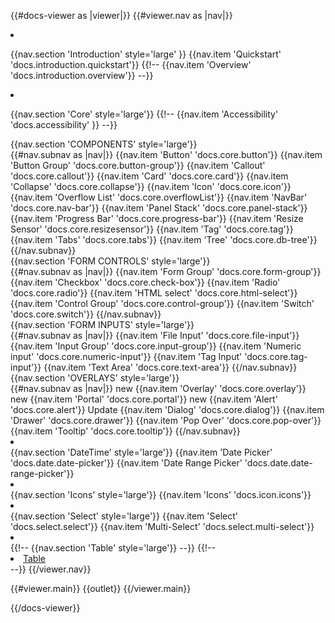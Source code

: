{{#docs-viewer as |viewer|}}
{{#viewer.nav as |nav|}}
<li class="mt-8"></li>

{{nav.section 'Introduction'  style='large' }}
{{nav.item 'Quickstart' 'docs.introduction.quickstart'}}
{{!-- {{nav.item 'Overview' 'docs.introduction.overview'}} --}}

<li class="mt-8"></li>


{{nav.section 'Core' style='large'}}
{{!-- {{nav.item 'Accessibility' 'docs.accessibility' }} --}}
<div class="subnav-section">
    {{nav.section 'COMPONENTS' style='large'}}
</div>
{{#nav.subnav as |nav|}}
    {{nav.item 'Button' 'docs.core.button'}}
    {{nav.item 'Button Group' 'docs.core.button-group'}}
    {{nav.item 'Callout' 'docs.core.callout'}}
    {{nav.item 'Card' 'docs.core.card'}}
    {{nav.item 'Collapse' 'docs.core.collapse'}}
    {{nav.item 'Icon' 'docs.core.icon'}}
    {{nav.item 'Overflow List' 'docs.core.overflowList'}}
    {{nav.item 'NavBar' 'docs.core.nav-bar'}}
    {{nav.item 'Panel Stack' 'docs.core.panel-stack'}}
    {{nav.item 'Progress Bar' 'docs.core.progress-bar'}}
    {{nav.item 'Resize Sensor' 'docs.core.resizesensor'}}
    {{nav.item 'Tag' 'docs.core.tag'}}
    {{nav.item 'Tabs' 'docs.core.tabs'}}
    {{nav.item 'Tree' 'docs.core.db-tree'}}
{{/nav.subnav}}
<div class="subnav-section">
    {{nav.section 'FORM CONTROLS' style='large'}}
</div>
{{#nav.subnav as |nav|}}
    {{nav.item 'Form Group' 'docs.core.form-group'}}
    {{nav.item 'Checkbox' 'docs.core.check-box'}}
    {{nav.item 'Radio' 'docs.core.radio'}}
    {{nav.item 'HTML select' 'docs.core.html-select'}}
    {{nav.item 'Control Group' 'docs.core.control-group'}}
    {{nav.item 'Switch' 'docs.core.switch'}} 
{{/nav.subnav}}

<div class="subnav-section">
    {{nav.section 'FORM INPUTS' style='large'}}
</div>
{{#nav.subnav as |nav|}}
    {{nav.item 'File Input' 'docs.core.file-input'}}
    {{nav.item 'Input Group' 'docs.core.input-group'}}
    {{nav.item 'Numeric input' 'docs.core.numeric-input'}}
    {{nav.item 'Tag Input' 'docs.core.tag-input'}}
    {{nav.item 'Text Area' 'docs.core.text-area'}}
{{/nav.subnav}}
<div class="subnav-section">
    {{nav.section 'OVERLAYS' style='large'}}
</div>
{{#nav.subnav as |nav|}}
     <span class="bp3-tag bp3-intent-success bp3-minimal docs-nav-tag float-right">
     <span class="bp3-text-overflow-ellipsis bp3-fill">new  </span>
    </span>
    {{nav.item 'Overlay' 'docs.core.overlay'}}
    <span class="bp3-tag bp3-intent-success bp3-minimal docs-nav-tag float-right">
     <span class="bp3-text-overflow-ellipsis bp3-fill">new  </span>
    </span>
    {{nav.item 'Portal' 'docs.core.portal'}}
    <span class="bp3-tag bp3-intent-success bp3-minimal docs-nav-tag float-right">
     <span class="bp3-text-overflow-ellipsis bp3-fill">new  </span>
    </span>
    {{nav.item 'Alert' 'docs.core.alert'}}
    <span class="bp3-tag bp3-intent-primary bp3-minimal docs-nav-tag float-right">
     <span class="bp3-text-overflow-ellipsis bp3-fill">Update </span>
    </span>
    {{nav.item 'Dialog' 'docs.core.dialog'}}
    {{nav.item 'Drawer' 'docs.core.drawer'}}
    {{nav.item 'Pop Over' 'docs.core.pop-over'}}
    {{nav.item 'Tooltip' 'docs.core.tooltip'}}
{{/nav.subnav}}



<li class="mt-8"></li>
{{nav.section 'DateTime' style='large'}}
{{nav.item 'Date Picker' 'docs.date.date-picker'}}
{{nav.item 'Date Range Picker' 'docs.date.date-range-picker'}}

<li class="mt-8"></li>
{{nav.section 'Icons' style='large'}}
{{nav.item 'Icons' 'docs.icon.icons'}}


<li class="mt-8"></li>
{{nav.section 'Select' style='large'}}
{{nav.item 'Select' 'docs.select.select'}}
{{nav.item 'Multi-Select' 'docs.select.multi-select'}}

<li class="mt-8"></li>
{{!-- {{nav.section 'Table' style='large'}} --}}
{{!-- <li class="docs-mt-2 docs-ml-4 docs-mb-1 docs-flex docs-items-center docs-text-sm">
<a href="https://dunkinbase.github.io/ember-elements-table/versions/master/scenarios/performance"  class="docs-text-grey-darker docs-no-underline hover:docs-underline ember-view">      Table
</a>
</li> --}}
{{/viewer.nav}}

{{#viewer.main}}
    <Render>
       {{outlet}}
    </Render>
{{/viewer.main}}

{{/docs-viewer}}